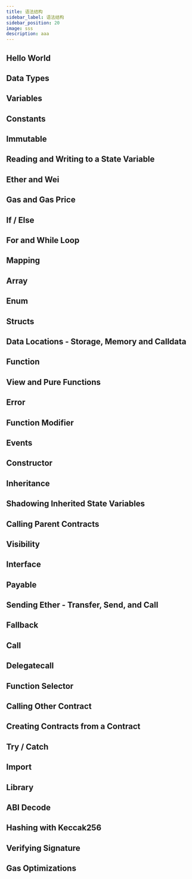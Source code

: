 ```yaml
---
title: 语法结构
sidebar_label: 语法结构
sidebar_position: 20
image: sss
description: aaa
---
```

## Hello World
## Data Types
## Variables
## Constants
## Immutable
## Reading and Writing to a State Variable
## Ether and Wei
## Gas and Gas Price
## If / Else
## For and While Loop
## Mapping
## Array
## Enum
## Structs
## Data Locations - Storage, Memory and Calldata
## Function
## View and Pure Functions
## Error
## Function Modifier
## Events
## Constructor
## Inheritance
## Shadowing Inherited State Variables
## Calling Parent Contracts
## Visibility
## Interface
## Payable
## Sending Ether - Transfer, Send, and Call
## Fallback
## Call
## Delegatecall
## Function Selector
## Calling Other Contract
## Creating Contracts from a Contract
## Try / Catch
## Import
## Library
## ABI Decode
## Hashing with Keccak256
## Verifying Signature
## Gas Optimizations